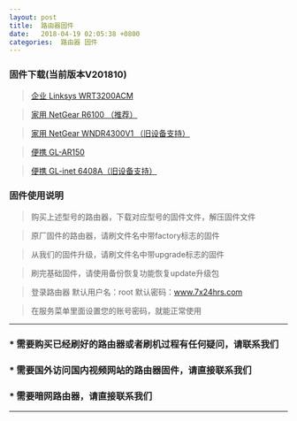 ```yaml
---
layout: post
title:  路由器固件
date:   2018-04-19 02:05:38 +0800
categories:  路由器 固件
---
```


### 固件下载(当前版本V201810)

>[企业 Linksys WRT3200ACM](/flies/3200.zip "企业")

>[家用 NetGear R6100 （推荐）](/files/6100.zip "家用")

>[家用 NetGear WNDR4300V1 （旧设备支持）](/files/4300.zip "家用")

>[便携 GL-AR150](/files/150.zip "车载")

>[便携 GL-inet 6408A（旧设备支持）](/files/6408.zip "车载")

### 固件使用说明

>购买上述型号的路由器，下载对应型号的固件文件，解压固件文件

>原厂固件的路由器，请刷文件名中带factory标志的固件

>从我们的固件升级，请刷文件名中带upgrade标志的固件

>刷完基础固件，请使用备份恢复功能恢复update升级包

>登录路由器 默认用户名：root 默认密码：www.7x24hrs.com

>在服务菜单里面设置您的账号密码，就能正常使用

****
### * 需要购买已经刷好的路由器或者刷机过程有任何疑问，请联系我们
### * 需要国外访问国内视频网站的路由器固件，请直接联系我们
### * 需要暗网路由器，请直接联系我们
****
